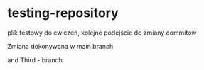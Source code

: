 # testing-repository 

plik testowy do cwiczeń, kolejne podejście do zmiany commitow

Zmiana dokonywana w main branch

and Third - branch


